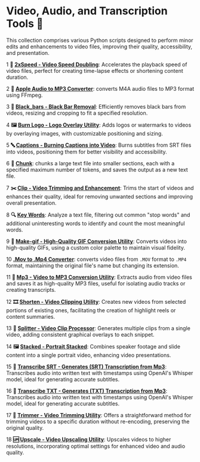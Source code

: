 # Video, Audio, and Transcription Tools 🎥

This collection comprises various Python scripts designed to perform minor edits and enhancements to video files, improving their quality, accessibility, and presentation.

1 **🚀 [2xSpeed - Video Speed Doubling](services/2xSpeed/2xSpeed_README.md)**: Accelerates the playback speed of video files, perfect for creating time-lapse effects or shortening content duration.

2 **🎵 [Apple Audio to MP3 Converter](services/apple-to-mp3/convert_m4a_to_mp3_README.md)**: converts M4A audio files to MP3 format using FFmpeg.

3 **🔲 [Black_bars - Black Bar Removal](services/black_bars/black_bars_README.md)**: Efficiently removes black bars from videos, resizing and cropping to fit a specified resolution.

4 **🖼️ [Burn Logo - Logo Overlay Utility](services/burn_logo/burn_logo_README.md)**: Adds logos or watermarks to videos by overlaying images, with customizable positioning and sizing.

5 **🔤 [Captions - Burning Captions into Video](services/captions/captions_README.md)**: Burns subtitles from SRT files into videos, positioning them for better visibility and accessibility.

6 **📄 [Chunk](services/chunk/chunk_README.md)**: chunks a large text file into smaller sections, each with a specified maximum number of tokens, and saves the output as a new text file.

7 **✂️ [Clip - Video Trimming and Enhancement](services/clip/clip_README.md)**: Trims the start of videos and enhances their quality, ideal for removing unwanted sections and improving overall presentation.

8 **🔍 [Key Words](services/key_words/key_words_README.md)**: Analyze a text file, filtering out common "stop words" and additional uninteresting words to identify and count the most meaningful words.

9 **🎨 [Make-gif - High-Quality GIF Conversion Utility](services/make_gif/make_gif.py)**: Converts videos into high-quality GIFs, using a custom color palette to maintain visual fidelity.

10 **[.Mov to .Mp4 Converter](services/Mov_to_Mp4/mov_to_mp4_README.md)**: converts video files from `.MOV` format to `.MP4` format, maintaining the original file's name but changing its extension.

11 **🎵 [Mp3 - Video to MP3 Conversion Utility](services/mp3/mp3_README.md)**: Extracts audio from video files and saves it as high-quality MP3 files, useful for isolating audio tracks or creating transcripts.

12 **🎞 [Shorten - Video Clipping Utility](services/shorten/shorten_README.md)**: Creates new videos from selected portions of existing ones, facilitating the creation of highlight reels or content summaries.

13 **📌 [Splitter - Video Clip Processor](services/splitter/splitter_README.md)**: Generates multiple clips from a single video, adding consistent graphical overlays to each snippet.

14 **🖼 [Stacked - Portrait Stacked](services/stacked/stacked_README.md)**: Combines speaker footage and slide content into a single portrait video, enhancing video presentations.

15 **📝 [Transcribe SRT - Generates (SRT) Transcription from Mp3](services/transcribe/transcribeSRT_README.md)**: Transcribes audio into written text with timestamps using OpenAI's Whisper model, ideal for generating accurate subtitles.

16 **📝 [Transcribe TXT - Generates (TXT) Transcription from Mp3](services/transcribe/transcribeTXT_README.md)**: Transcribes audio into written text with timestamps using OpenAI's Whisper model, ideal for generating accurate subtitles.

17 **🔪 [Trimmer - Video Trimming Utility](services/trimmer/trimmer_README.md)**: Offers a straightforward method for trimming videos to a specific duration without re-encoding, preserving the original quality.

18 **🆙 [Upscale - Video Upscaling Utility](services/upscale/upscale_README.md)**: Upscales videos to higher resolutions, incorporating optimal settings for enhanced video and audio quality.
